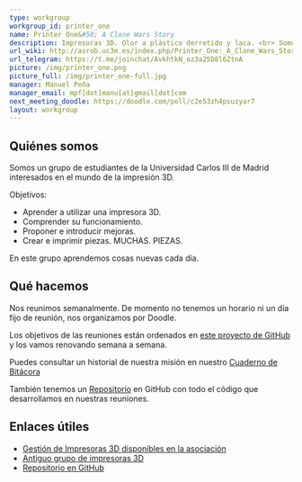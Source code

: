 ```yaml
---
type: workgroup
workgroup_id: printer_one
name: Printer One&#58; A Clone Wars Story
description: Impresoras 3D. Olor a plástico derretido y laca. <br> Somos un grupo de estudiantes de la Universidad Carlos III de Madrid interesados en el mundo de la impresión 3D.
url_wiki: http://asrob.uc3m.es/index.php/Printer_One:_A_Clone_Wars_Story
url_telegram: https://t.me/joinchat/AvkhtkN_oz3a25D8l6ZtnA
picture: /img/printer_one.png
picture_full: /img/printer_one-full.jpg
manager: Manuel Peña
manager_email: mpf[dot]manu[at]gmail[dot]com
next_meeting_doodle: https://doodle.com/poll/c2e53zh4psuzyar7
layout: workgroup
---
```


<!--- Swap next_meeting and next_meeting_doodle here --->
<!--- next_meeting: Martes, 05/12/2017 de 17:00 a 21:00 en 1.0.B06 --->
<!---  --->

## Quiénes somos

Somos un grupo de estudiantes de la Universidad Carlos III de Madrid interesados en el mundo de la impresión 3D.

Objetivos:

 * Aprender a utilizar una impresora 3D.
 * Comprender su funcionamiento.
 * Proponer e introducir mejoras.
 * Crear e imprimir piezas. MUCHAS. PIEZAS.

En este grupo aprendemos cosas nuevas cada día.

## Qué hacemos

Nos reunimos semanalmente. De momento no tenemos un horario ni un día fijo de reunión, nos organizamos por Doodle.

Los objetivos de las reuniones están ordenados en [este proyecto de GitHub](https://github.com/asrob-uc3m/impresoras-asrob/projects/1) y los vamos renovando semana a semana.

Puedes consultar un historial de nuestra misión en nuestro [Cuaderno de Bitácora](http://asrob.uc3m.es/index.php/Printer_One:_A_Clone_Wars_Story:_Cuaderno_de_Bitacora)

También tenemos un [Repositorio](https://github.com/asrob-uc3m/impresoras-asrob) en GitHub con todo el código que desarrollamos en nuestras reuniones.

## Enlaces útiles
 * [Gestión de Impresoras 3D disponibles en la asociación](http://asrob.uc3m.es/printers/)
 * [Antiguo grupo de impresoras 3D](http://asrob.uc3m.es/index.php/Impresora-3D_Open_Source)
 * [Repositorio en GitHub](https://github.com/asrob-uc3m/impresoras-asrob)
